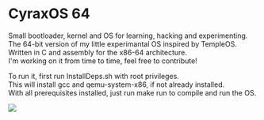 # CyraxOS 64

Small bootloader, kernel and OS for learning, hacking and experimenting.<br>
The 64-bit version of my little experimantal OS inspired by TempleOS.<br>
Written in C and assembly for the x86-64 architecture.<br>
I'm working on it from time to time, feel free to contribute!<br>

To run it, first run InstallDeps.sh with root privileges.<br>
This will install gcc and qemu-system-x86, if not already installed.<br>
With all prerequisites installed, just run make run to compile and run the OS.<br>

![](https://i.imgur.com/MgT4Xrt.png)
